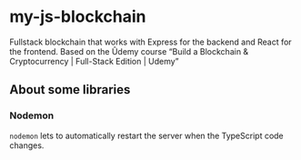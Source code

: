 # my-js-blockchain
Fullstack blockchain that works with Express for the backend and React for the frontend. Based on the Ûdemy course “Build a Blockchain &amp; Cryptocurrency | Full-Stack Edition | Udemy”

## About some libraries

### Nodemon

`nodemon` lets to automatically restart the server when the TypeScript code changes.
